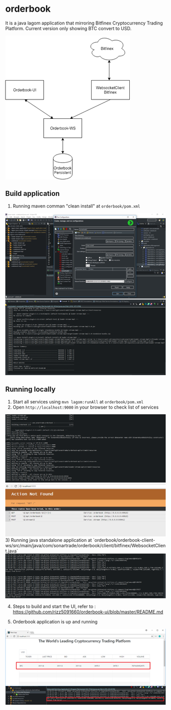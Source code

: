 # orderbook

It is a java lagom application that mirroring Bitfinex Cryptocurrency Trading Platform.
Current version only showing BTC convert to USD. 

<img src="https://github.com/rizz5091660/orderbook/blob/master/lagom-bitfinex.png" alt="Lagom-Bitfinex"/>

## Build application
1) Running maven comman "clean install" at `orderbook/pom.xml` 

<img src="https://github.com/rizz5091660/orderbook/blob/master/build.PNG" alt="Build step 1"/>

<img src="https://github.com/rizz5091660/orderbook/blob/master/build2.PNG" alt="Build step 1"/>

## Running locally

1) Start all services using `mvn lagom:runAll` at `orderbook/pom.xml` 
2) Open `http://localhost:9000` in your browser to check list of services
<img src="https://github.com/rizz5091660/orderbook/blob/master/run-services.PNG" alt="Run Services"/>
<img src="https://github.com/rizz5091660/orderbook/blob/master/list-services.PNG" alt="List of Services"/>
3) Running java standalone application at 
`orderbook/orderbook-client-ws/src/main/java/com/sonartrade/orderbook/client/bitfinex/WebsocketClient.java`
<img src="https://github.com/rizz5091660/orderbook/blob/master/bitfniex-websocket.PNG" alt="Bitfinex Websocket"/>

4) Steps to build and start the UI, refer to :
https://github.com/rizz5091660/orderbook-ui/blob/master/README.md 

5) Orderbook application is up and running
<img src="https://github.com/rizz5091660/orderbook/blob/master/orderbook-ui.PNG" alt="Orderbook Apps"/>

